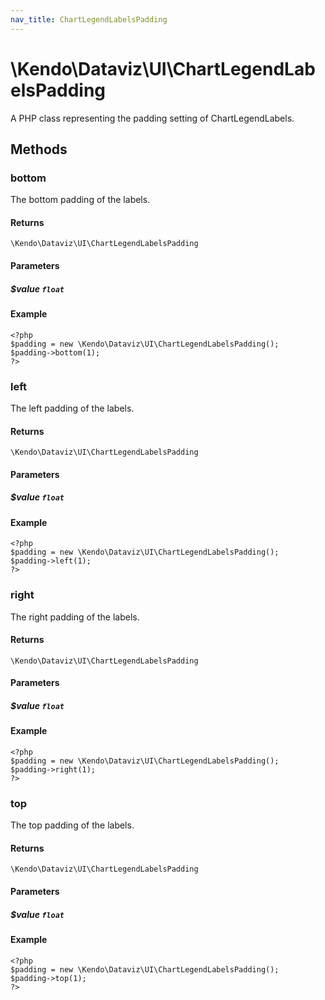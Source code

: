 ```yaml
---
nav_title: ChartLegendLabelsPadding
---
```


# \Kendo\Dataviz\UI\ChartLegendLabelsPadding

A PHP class representing the padding setting of ChartLegendLabels.


## Methods

### bottom
The bottom padding of the labels.

#### Returns
`\Kendo\Dataviz\UI\ChartLegendLabelsPadding`

#### Parameters

##### $value `float`



#### Example 
    <?php
    $padding = new \Kendo\Dataviz\UI\ChartLegendLabelsPadding();
    $padding->bottom(1);
    ?>

### left
The left padding of the labels.

#### Returns
`\Kendo\Dataviz\UI\ChartLegendLabelsPadding`

#### Parameters

##### $value `float`



#### Example 
    <?php
    $padding = new \Kendo\Dataviz\UI\ChartLegendLabelsPadding();
    $padding->left(1);
    ?>

### right
The right padding of the labels.

#### Returns
`\Kendo\Dataviz\UI\ChartLegendLabelsPadding`

#### Parameters

##### $value `float`



#### Example 
    <?php
    $padding = new \Kendo\Dataviz\UI\ChartLegendLabelsPadding();
    $padding->right(1);
    ?>

### top
The top padding of the labels.

#### Returns
`\Kendo\Dataviz\UI\ChartLegendLabelsPadding`

#### Parameters

##### $value `float`



#### Example 
    <?php
    $padding = new \Kendo\Dataviz\UI\ChartLegendLabelsPadding();
    $padding->top(1);
    ?>

